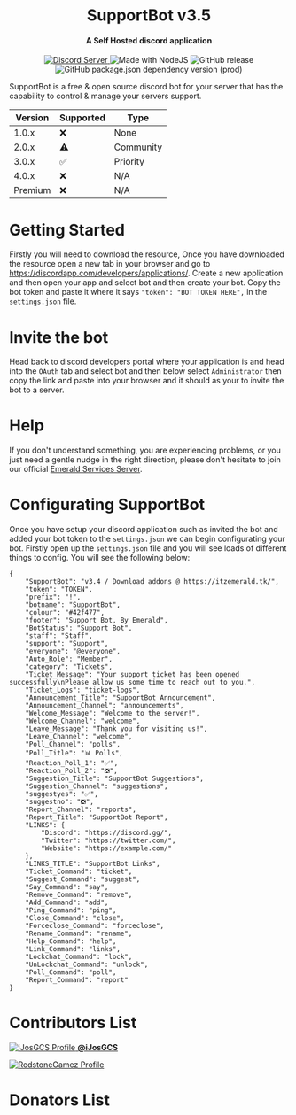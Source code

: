 <h1 align="center">SupportBot v3.5</h1>
<h4 align="center">A Self Hosted discord application</h4>

<p align="center">
  <a href="https://discord.gg/hmWgxdF">
    <img src="https://discordapp.com/api/guilds/516345301985132552/widget.png?style=shield" alt="Discord Server">
  </a>
  <img src="https://img.shields.io/badge/Made%20with-NodeJS-blue.svg" alt="Made with NodeJS">
  <img src="https://img.shields.io/github/release/EmeraldRusher/SupportBot.svg" alt="GitHub release">
  <img src="https://img.shields.io/github/package-json/dependency-version/EmeraldRusher/SupportBot/discord.js.svg" alt="GitHub package.json dependency version (prod)">
</p>

SupportBot is a free & open source discord bot for your server that has the capability to control & manage your servers support.

| Version | Supported          | Type               |
| ------- | ------------------ |--------------------|
| 1.0.x   | ❌                 | None               |
| 2.0.x   | ⚠                  | Community          |
| 3.0.x   | ✅                 | Priority           |
| 4.0.x   | ❌                 | N/A                |
| Premium | ❌                 | N/A                |

# Getting Started
Firstly you will need to download the resource, Once you have downloaded the resource open a new tab in your browser and go to https://discordapp.com/developers/applications/. Create a new application and then open your app and select bot and then create your bot. Copy the bot token and paste it where it says ``"token": "BOT TOKEN HERE",`` in the ``settings.json`` file.

# Invite the bot
Head back to discord developers portal where your application is and head into the ``OAuth`` tab and select bot and then below select ``Administrator`` then copy the link and paste into your browser and it should as your to invite the bot to a server.

# Help
If you don't understand something, you are experiencing problems, or you just need a gentle nudge in the right direction, please don't hesitate to join our official [Emerald Services Server](https://discord.gg/u47MQJ).

# Configurating SupportBot
Once you have setup your discord application such as invited the bot and added your bot token to the ``settings.json`` we can begin configurating your bot. Firstly open up the ``settings.json`` file and you will see loads of different things to config. You will see the following below:

```
{
    "SupportBot": "v3.4 / Download addons @ https://itzemerald.tk/",
    "token": "TOKEN",
    "prefix": "!",
    "botname": "SupportBot",
    "colour": "#42f477",
    "footer": "Support Bot, By Emerald",
    "BotStatus": "Support Bot",
    "staff": "Staff",
    "support": "Support",
    "everyone": "@everyone",
    "Auto_Role": "Member",
    "category": "Tickets",
    "Ticket_Message": "Your support ticket has been opened successfully\nPlease allow us some time to reach out to you.",
    "Ticket_Logs": "ticket-logs",
    "Announcement_Title": "SupportBot Announcement",
    "Announcement_Channel": "announcements",
    "Welcome_Message": "Welcome to the server!",
    "Welcome_Channel": "welcome",
    "Leave_Message": "Thank you for visiting us!",
    "Leave_Channel": "welcome",
    "Poll_Channel": "polls",
    "Poll_Title": "📊 Polls",
    "Reaction_Poll_1": "✅",
    "Reaction_Poll_2": "❎",
    "Suggestion_Title": "SupportBot Suggestions",
    "Suggestion_Channel": "suggestions",
    "suggestyes": "✅",
    "suggestno": "❎",
    "Report_Channel": "reports",
    "Report_Title": "SupportBot Report",
    "LINKS": {
        "Discord": "https://discord.gg/",
        "Twitter": "https://twitter.com/",
        "Website": "https://example.com/"
    },
    "LINKS_TITLE": "SupportBot Links",
    "Ticket_Command": "ticket",
    "Suggest_Command": "suggest",
    "Say_Command": "say",
    "Remove_Command": "remove",
    "Add_Command": "add",
    "Ping_Command": "ping",
    "Close_Command": "close",
    "Forceclose_Command": "forceclose",
    "Rename_Command": "rename",
    "Help_Command": "help",
    "Link_Command": "links",
    "Lockchat_Command": "lock",
    "UnLockchat_Command": "unlock",
    "Poll_Command": "poll",
    "Report_Command": "report"
}
```

# Contributors List
<p>
  <a href="https://github.com/iJosGCS">
    <img src="https://cdn.discordapp.com/avatars/199237487648833556/cdd7d976b75698b19e3c6b64e1dcdceb.png?size=32" alt="iJosGCS Profile">
    <strong>@iJosGCS</strong>
  </a>
</p>
<p>
  <a href="https://github.com/RedstoneGamez">
    <img src="https://cdn.discordapp.com/avatars/282610987801247744/9567e0674a5a6d371bb5d6efb956d57b.png?size=32" alt="RedstoneGamez Profile">
  </a>
</p>

# Donators List

